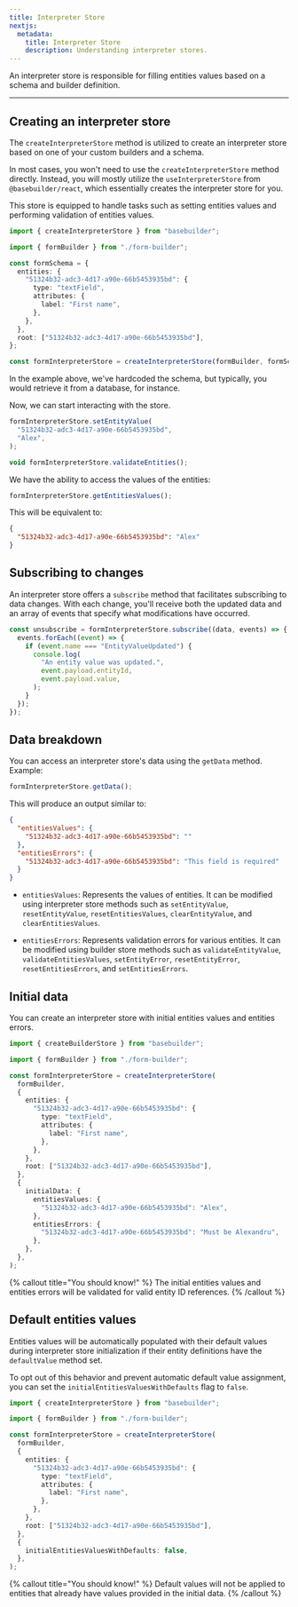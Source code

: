 ```yaml
---
title: Interpreter Store
nextjs:
  metadata:
    title: Interpreter Store
    description: Understanding interpreter stores.
---
```


An interpreter store is responsible for filling entities values based on a schema and builder definition.

---

## Creating an interpreter store

The `createInterpreterStore` method is utilized to create an interpreter store based on one of your custom builders and a schema.

In most cases, you won't need to use the `createInterpreterStore` method directly. Instead, you will mostly utilize the `useInterpreterStore` from `@basebuilder/react`, which essentially creates the interpreter store for you.

This store is equipped to handle tasks such as setting entities values and performing validation of entities values.

```typescript
import { createInterpreterStore } from "basebuilder";

import { formBuilder } from "./form-builder";

const formSchema = {
  entities: {
    "51324b32-adc3-4d17-a90e-66b5453935bd": {
      type: "textField",
      attributes: {
        label: "First name",
      },
    },
  },
  root: ["51324b32-adc3-4d17-a90e-66b5453935bd"],
};

const formInterpreterStore = createInterpreterStore(formBuilder, formSchema);
```

In the example above, we've hardcoded the schema, but typically, you would retrieve it from a database, for instance.

Now, we can start interacting with the store.

```typescript
formInterpreterStore.setEntityValue(
  "51324b32-adc3-4d17-a90e-66b5453935bd",
  "Alex",
);

void formInterpreterStore.validateEntities();
```

We have the ability to access the values of the entities:

```typescript
formInterpreterStore.getEntitiesValues();
```

This will be equivalent to:

```json
{
  "51324b32-adc3-4d17-a90e-66b5453935bd": "Alex"
}
```

## Subscribing to changes

An interpreter store offers a `subscribe` method that facilitates subscribing to data changes. With each change, you'll receive both the updated data and an array of events that specify what modifications have occurred.

```typescript
const unsubscribe = formInterpreterStore.subscribe((data, events) => {
  events.forEach((event) => {
    if (event.name === "EntityValueUpdated") {
      console.log(
        "An entity value was updated.",
        event.payload.entityId,
        event.payload.value,
      );
    }
  });
});
```

## Data breakdown

You can access an interpreter store's data using the `getData` method. Example:

```typescript
formInterpreterStore.getData();
```

This will produce an output similar to:

```json
{
  "entitiesValues": {
    "51324b32-adc3-4d17-a90e-66b5453935bd": ""
  },
  "entitiesErrors": {
    "51324b32-adc3-4d17-a90e-66b5453935bd": "This field is required"
  }
}
```

- `entitiesValues`: Represents the values of entities. It can be modified using interpreter store methods such as `setEntityValue`, `resetEntityValue`, `resetEntitiesValues`, `clearEntityValue`, and `clearEntitiesValues`.

- `entitiesErrors`: Represents validation errors for various entities. It can be modified using builder store methods such as `validateEntityValue`, `validateEntitiesValues`, `setEntityError`, `resetEntityError`, `resetEntitiesErrors`, and `setEntitiesErrors`.

## Initial data

You can create an interpreter store with initial entities values and entities errors.

```typescript
import { createBuilderStore } from "basebuilder";

import { formBuilder } from "./form-builder";

const formInterpreterStore = createInterpreterStore(
  formBuilder,
  {
    entities: {
      "51324b32-adc3-4d17-a90e-66b5453935bd": {
        type: "textField",
        attributes: {
          label: "First name",
        },
      },
    },
    root: ["51324b32-adc3-4d17-a90e-66b5453935bd"],
  },
  {
    initialData: {
      entitiesValues: {
        "51324b32-adc3-4d17-a90e-66b5453935bd": "Alex",
      },
      entitiesErrors: {
        "51324b32-adc3-4d17-a90e-66b5453935bd": "Must be Alexandru",
      },
    },
  },
);
```

{% callout title="You should know!" %}
The initial entities values and entities errors will be validated for valid entity ID references.
{% /callout %}

## Default entities values

Entities values will be automatically populated with their default values during interpreter store initialization if their entity definitions have the `defaultValue` method set.

To opt out of this behavior and prevent automatic default value assignment, you can set the `initialEntitiesValuesWithDefaults` flag to `false`.

```typescript
import { createInterpreterStore } from "basebuilder";

import { formBuilder } from "./form-builder";

const formInterpreterStore = createInterpreterStore(
  formBuilder,
  {
    entities: {
      "51324b32-adc3-4d17-a90e-66b5453935bd": {
        type: "textField",
        attributes: {
          label: "First name",
        },
      },
    },
    root: ["51324b32-adc3-4d17-a90e-66b5453935bd"],
  },
  {
    initialEntitiesValuesWithDefaults: false,
  },
);
```

{% callout title="You should know!" %}
Default values will not be applied to entities that already have values provided in the initial data.
{% /callout %}
